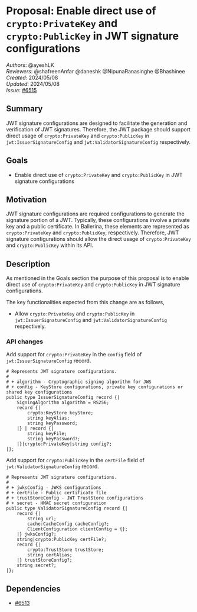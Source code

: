 # Proposal: Enable direct use of `crypto:PrivateKey` and `crypto:PublicKey` in JWT signature configurations

_Authors_: @ayeshLK \
_Reviewers_: @shafreenAnfar @daneshk @NipunaRanasinghe @Bhashinee \
_Created_: 2024/05/08 \
_Updated_: 2024/05/08 \
_Issue_: [#6515](https://github.com/ballerina-platform/ballerina-library/issues/6515)

## Summary

JWT signature configurations are designed to facilitate the generation and verification of JWT signatures. 
Therefore, the JWT package should support direct usage of `crypto:PrivateKey` and `crypto:PublicKey` in 
`jwt:IssuerSignatureConfig` and `jwt:ValidatorSignatureConfig` respectively.
## Goals

- Enable direct use of `crypto:PrivateKey` and `crypto:PublicKey` in JWT signature configurations

## Motivation

JWT signature configurations are required configurations to generate the signature portion of a JWT. Typically, 
these configurations involve a private key and a public certificate. In Ballerina, these elements are represented as 
`crypto:PrivateKey` and `crypto:PublicKey`, respectively. Therefore, JWT signature configurations should allow the 
direct usage of `crypto:PrivateKey` and `crypto:PublicKey` within its API.

## Description

As mentioned in the Goals section the purpose of this proposal is to enable direct use of `crypto:PrivateKey` 
and `crypto:PublicKey` in JWT signature configurations.

The key functionalities expected from this change are as follows,

- Allow `crypto:PrivateKey` and `crypto:PublicKey` in `jwt:IssuerSignatureConfig` and `jwt:ValidatorSignatureConfig` respectively.

### API changes

Add support for `crypto:PrivateKey` in the `config` field of `jwt:IssuerSignatureConfig` record.

```ballerina
# Represents JWT signature configurations.
#
# + algorithm - Cryptographic signing algorithm for JWS
# + config - KeyStore configurations, private key configurations or shared key configurations
public type IssuerSignatureConfig record {|
    SigningAlgorithm algorithm = RS256;
    record {|
        crypto:KeyStore keyStore;
        string keyAlias;
        string keyPassword;
    |} | record {|
        string keyFile;
        string keyPassword?;
    |}|crypto:PrivateKey|string config?;
|};
```

Add support for `crypto:PublicKey` in the `certFile` field of `jwt:ValidatorSignatureConfig` record.

```ballerina
# Represents JWT signature configurations.
#
# + jwksConfig - JWKS configurations
# + certFile - Public certificate file
# + trustStoreConfig - JWT TrustStore configurations
# + secret - HMAC secret configuration
public type ValidatorSignatureConfig record {|
    record {|
        string url;
        cache:CacheConfig cacheConfig?;
        ClientConfiguration clientConfig = {};
    |} jwksConfig?;
    string|crypto:PublicKey certFile?;
    record {|
        crypto:TrustStore trustStore;
        string certAlias;
    |} trustStoreConfig?;
    string secret?;
|};
```

## Dependencies

- [#6513](https://github.com/ballerina-platform/ballerina-library/issues/6513)
